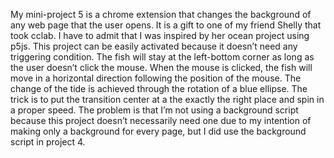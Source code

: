 My mini-project 5 is a chrome extension that changes the background of any web page that the user opens. It is a gift to one of my friend Shelly that took cclab. I have to admit that I was inspired by her ocean project using p5js. This project can be easily activated because it doesn’t need any triggering condition. The fish will stay at the left-bottom corner as long as the user doesn’t click the mouse. When the mouse is clicked, the fish will move in a horizontal direction following the position of the mouse. The change of the tide is achieved through the rotation of a blue ellipse. The trick is to put the transition center at a the exactly the right place and spin in a proper speed. The problem is that I’m not using a background script because this project doesn’t necessarily need one due to my intention of making only a background for every page, but I did use  the background script in project 4.